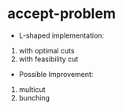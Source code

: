 # accept-problem

* L-shaped implementation:
 1. with optimal cuts
 2. with feasibility cut

* Possible Improvement:
 1. multicut
 2. bunching

